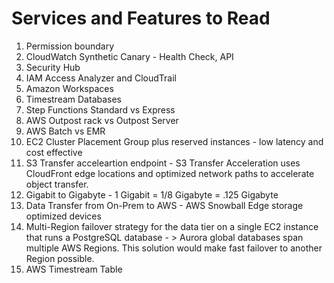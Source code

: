 # Services and Features to Read

1. Permission boundary
2. CloudWatch Synthetic Canary - Health Check, API
3. Security Hub
4. IAM Access Analyzer and CloudTrail
5. Amazon Workspaces
6. Timestream Databases
7. Step Functions Standard vs Express
8. AWS Outpost rack vs Outpost Server
9. AWS Batch vs EMR
10. EC2 Cluster Placement Group plus reserved instances - low latency and cost effective
11. S3 Transfer acceleartion endpoint -  S3 Transfer Acceleration uses CloudFront edge locations and optimized network paths to accelerate object transfer.
12. Gigabit to Gigabyte - 1 Gigabit = 1/8 Gigabyte = .125 Gigabyte
13. Data Transfer from On-Prem to AWS - AWS Snowball Edge storage optimized devices
14. Multi-Region failover strategy for the data tier on a single EC2 instance that runs a PostgreSQL database - > Aurora global databases span multiple AWS Regions. This solution would make fast failover to another Region possible.
15. AWS Timestream Table
